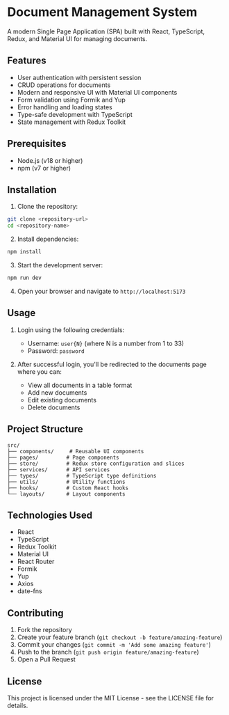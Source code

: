 # Document Management System

A modern Single Page Application (SPA) built with React, TypeScript, Redux, and Material UI for managing documents.

## Features

- User authentication with persistent session
- CRUD operations for documents
- Modern and responsive UI with Material UI components
- Form validation using Formik and Yup
- Error handling and loading states
- Type-safe development with TypeScript
- State management with Redux Toolkit

## Prerequisites

- Node.js (v18 or higher)
- npm (v7 or higher)

## Installation

1. Clone the repository:
```bash
git clone <repository-url>
cd <repository-name>
```

2. Install dependencies:
```bash
npm install
```

3. Start the development server:
```bash
npm run dev
```

4. Open your browser and navigate to `http://localhost:5173`

## Usage

1. Login using the following credentials:
   - Username: `user{N}` (where N is a number from 1 to 33)
   - Password: `password`

2. After successful login, you'll be redirected to the documents page where you can:
   - View all documents in a table format
   - Add new documents
   - Edit existing documents
   - Delete documents

## Project Structure

```
src/
├── components/     # Reusable UI components
├── pages/         # Page components
├── store/         # Redux store configuration and slices
├── services/      # API services
├── types/         # TypeScript type definitions
├── utils/         # Utility functions
├── hooks/         # Custom React hooks
└── layouts/       # Layout components
```

## Technologies Used

- React
- TypeScript
- Redux Toolkit
- Material UI
- React Router
- Formik
- Yup
- Axios
- date-fns

## Contributing

1. Fork the repository
2. Create your feature branch (`git checkout -b feature/amazing-feature`)
3. Commit your changes (`git commit -m 'Add some amazing feature'`)
4. Push to the branch (`git push origin feature/amazing-feature`)
5. Open a Pull Request

## License

This project is licensed under the MIT License - see the LICENSE file for details.
